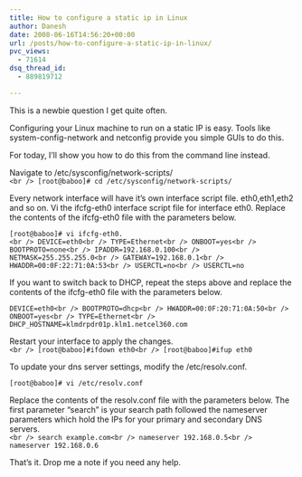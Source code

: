 ```yaml
---
title: How to configure a static ip in Linux
author: Danesh
date: 2008-06-16T14:56:20+00:00
url: /posts/how-to-configure-a-static-ip-in-linux/
pvc_views:
  - 71614
dsq_thread_id:
  - 889819712

---
```

This is a newbie question I get quite often.

Configuring your Linux machine to run on a static IP is easy. Tools like system-config-network and netconfig provide you simple GUIs to do this.

For today, I&#8217;ll show you how to do this from the command line instead.

Navigate to /etc/sysconfig/network-scripts/  
`<br />
[root@baboo]# cd /etc/sysconfig/network-scripts/`

Every network interface will have it&#8217;s own interface script file. eth0,eth1,eth2 and so on. Vi the ifcfg-eth0 interface script file for interface eth0. Replace the contents of the ifcfg-eth0 file with the parameters below.

`[root@baboo]# vi ifcfg-eth0.`  
`<br />
DEVICE=eth0<br />
TYPE=Ethernet<br />
ONBOOT=yes<br />
BOOTPROTO=none<br />
IPADDR=192.168.0.100<br />
NETMASK=255.255.255.0<br />
GATEWAY=192.168.0.1<br />
HWADDR=00:0F:22:71:0A:53<br />
USERCTL=no<br />
USERCTL=no`

If you want to switch back to DHCP, repeat the steps above and replace the contents of the ifcfg-eth0 file with the parameters below.

`DEVICE=eth0<br />
BOOTPROTO=dhcp<br />
HWADDR=00:0F:20:71:0A:50<br />
ONBOOT=yes<br />
TYPE=Ethernet<br />
DHCP_HOSTNAME=klmdrpdr01p.klm1.netcel360.com`

Restart your interface to apply the changes.  
`<br />
[root@baboo]#ifdown eth0<br />
[root@baboo]#ifup eth0`

To update your dns server settings, modify the /etc/resolv.conf.

`[root@baboo]# vi /etc/resolv.conf`

Replace the contents of the resolv.conf file with the parameters below. The first parameter &#8220;search&#8221; is your search path followed the nameserver parameters which hold the IPs for your primary and secondary DNS servers.  
`<br />
search example.com<br />
nameserver 192.168.0.5<br />
nameserver 192.168.0.6`

That&#8217;s it. Drop me a note if you need any help.
